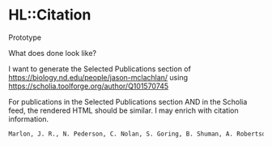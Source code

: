 # HL::Citation

Prototype

What does done look like?

I want to generate the Selected Publications section of https://biology.nd.edu/people/jason-mclachlan/ using  https://scholia.toolforge.org/author/Q101570745

For publications in the Selected Publications section AND in the Scholia feed, the rendered HTML should be similar.  I may enrich with citation information.

```html
Marlon, J. R., N. Pederson, C. Nolan, S. Goring, B. Shuman, A. Robertson, R. Booth, P.J. Bartlein, M.A. Berke, M. Clifford, E. Cook, A. Dieffenbacher-Krall, M.C. Dietze, A. Hessl, J.B. Hubeny, S.T. Jackson, J. Marsicek, <strong>J.</strong>&nbsp;<strong>McLachlan,</strong>&nbsp;C.J. Mock, D.J.P. Moore, J. Nichols, D. Peteet, K. Schaefer, V. Trouet, C. Umbanhowar, J.W. Williams, and Z. Yu. 2017.&nbsp;Climatic history of the northeastern United States during the past 3000 years. Climate of the Past, 13, 1355-1379, <a href="https://doi.org/10.5194/cp-13-1355-2017" rel="noopener" target="_blank">https://doi.org/10.5194/cp-13-1355-2017</a>.
```
